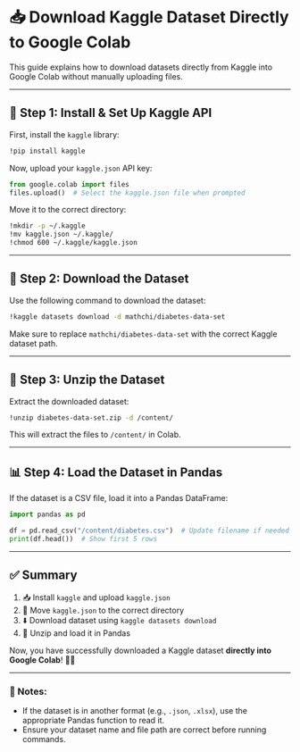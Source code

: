 # 📥 Download Kaggle Dataset Directly to Google Colab

This guide explains how to download datasets directly from Kaggle into Google Colab without manually uploading files.

---

## 🚀 Step 1: Install & Set Up Kaggle API

First, install the `kaggle` library:

```bash
!pip install kaggle
```

Now, upload your `kaggle.json` API key:

```python
from google.colab import files
files.upload()  # Select the kaggle.json file when prompted
```

Move it to the correct directory:

```bash
!mkdir -p ~/.kaggle
!mv kaggle.json ~/.kaggle/
!chmod 600 ~/.kaggle/kaggle.json
```

---

## 🔽 Step 2: Download the Dataset

Use the following command to download the dataset:

```bash
!kaggle datasets download -d mathchi/diabetes-data-set
```

Make sure to replace `mathchi/diabetes-data-set` with the correct Kaggle dataset path.

---

## 📂 Step 3: Unzip the Dataset

Extract the downloaded dataset:

```bash
!unzip diabetes-data-set.zip -d /content/
```

This will extract the files to `/content/` in Colab.

---

## 📊 Step 4: Load the Dataset in Pandas

If the dataset is a CSV file, load it into a Pandas DataFrame:

```python
import pandas as pd

df = pd.read_csv("/content/diabetes.csv")  # Update filename if needed
print(df.head())  # Show first 5 rows
```

---

## ✅ Summary
1. 📥 Install `kaggle` and upload `kaggle.json`
2. 🔑 Move `kaggle.json` to the correct directory
3. ⬇️ Download dataset using `kaggle datasets download`
4. 📂 Unzip and load it in Pandas

Now, you have successfully downloaded a Kaggle dataset **directly into Google Colab**! 🚀🔥

---

### 📝 Notes:
- If the dataset is in another format (e.g., `.json`, `.xlsx`), use the appropriate Pandas function to read it.
- Ensure your dataset name and file path are correct before running commands.
